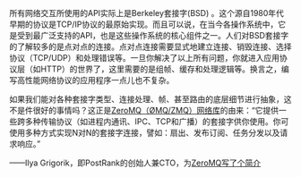 所有网络交互所使用的API实际上是Berkeley套接字\(BSD\) 。这个源自1980年代早期的协议是TCP/IP协议的最原始实现。而且可以说，在当今各操作系统中，它是受到最广泛支持的API，也是这些操作系统的核心组件之一。人们对BSD套接字的了解较多的是点对点的连接。点对点连接需要显式地建立连接、销毁连接、选择协议（TCP/UDP）和处理错误等。一旦你解决了以上所有问题，你就进入应用协议层（如HTTP）的世界了，这里需要的是组帧、缓存和处理逻辑等。换言之，编写高性能网络协议的应用程序一点儿也不复杂。

如果我们能对各种套接字类型、连接处理、帧、甚至路由的底层细节进行抽象，这不是件很好的事情吗？这正是[ZeroMQ（ØMQ/ZMQ）网络库](http://www.zeromq.org/)的由来：“它提供一些跨多种传输协议（如进程内通讯、IPC、TCP和广播）的套接字供你使用。你可使用多种方式实现N对N的套接字连接，譬如：扇出、发布订阅、任务分发以及请求响应。”



——Ilya Grigorik，即PostRank的创始人兼CTO，为[ZeroMQ写了个简介](http://www.igvita.com/2010/09/03/zeromq-modern-fast-networking-stack/)

